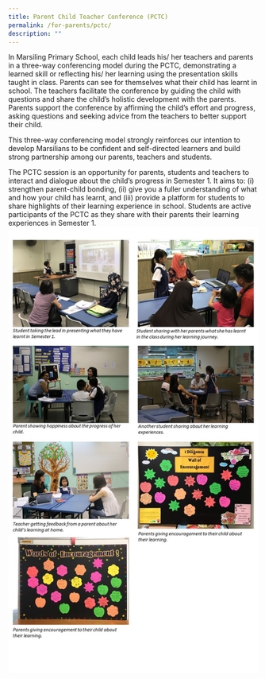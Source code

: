 ```yaml
---
title: Parent Child Teacher Conference (PCTC)
permalink: /for-parents/pctc/
description: ""
---
```

In Marsiling Primary School, each child leads his/ her teachers and parents in a three-way conferencing model during the PCTC, demonstrating a learned skill or reflecting his/ her learning using the presentation skills taught in class. Parents can see for themselves what their child has learnt in school. The teachers facilitate the conference by guiding the child with questions and share the child’s holistic development with the parents. Parents support the conference by affirming the child’s effort and progress, asking questions and seeking advice from the teachers to better support their child.  
  
This three-way conferencing model strongly reinforces our intention to develop Marsilians to be confident and self-directed learners and build strong partnership among our parents, teachers and students.


The PCTC session is an opportunity for parents, students and teachers to interact and dialogue about the child’s progress in Semester 1. It aims to: (i) strengthen parent-child bonding, (ii) give you a fuller understanding of what and how your child has learnt, and (iii) provide a platform for students to share highlights of their learning experience in school. Students are active participants of the PCTC as they share with their parents their learning experiences in Semester 1.![](/images/LP%20MPS%20Experience/PCTC%202.jpeg)